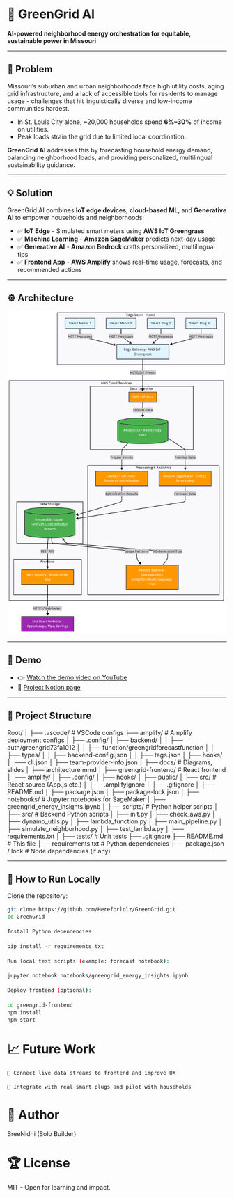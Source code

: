 # 🌿 GreenGrid AI

**AI-powered neighborhood energy orchestration for equitable, sustainable power in Missouri**

---

## 📌 Problem

Missouri’s suburban and urban neighborhoods face high utility costs, aging grid infrastructure, and a lack of accessible tools for residents to manage usage - challenges that hit linguistically diverse and low-income communities hardest.

- In St. Louis City alone, ~20,000 households spend **6%–30%** of income on utilities.
- Peak loads strain the grid due to limited local coordination.

**GreenGrid AI** addresses this by forecasting household energy demand, balancing neighborhood loads, and providing personalized, multilingual sustainability guidance.

---

## 💡 Solution

GreenGrid AI combines **IoT edge devices**, **cloud-based ML**, and **Generative AI** to empower households and neighborhoods:

- ✅ **IoT Edge** - Simulated smart meters using **AWS IoT Greengrass**
- ✅ **Machine Learning** - **Amazon SageMaker** predicts next-day usage
- ✅ **Generative AI** - **Amazon Bedrock** crafts personalized, multilingual tips
- ✅ **Frontend App** - **AWS Amplify** shows real-time usage, forecasts, and recommended actions

---

## ⚙️ Architecture

![Architecture Diagram](docs/architecture.png)

---

## 🎥 Demo

- 👉 [Watch the demo video on YouTube](https://www.youtube.com/watch?v=DHTxfkB2HR8&feature=youtu.be)
- 📃 [Project Notion page](https://www.notion.so/GeenGrid-212b2f6a587d8061a859ed697f4ab5d6?source=copy_link)

---

## 📂 Project Structure

Root/
│
├── .vscode/ # VSCode configs
├── amplify/ # Amplify deployment configs
│ ├── .config/
│ ├── backend/
│ │ ├── auth/greengrid73fa1012
│ │ ├── function/greengridforecastfunction
│ │ ├── types/
│ │ ├── backend-config.json
│ │ ├── tags.json
│ ├── hooks/
│ ├── cli.json
│ ├── team-provider-info.json
│
├── docs/ # Diagrams, slides
│ ├── architecture.mmd
│
├── greengrid-frontend/ # React frontend
│ ├── amplify/
│ ├── .config/
│ ├── hooks/
│ ├── public/
│ ├── src/ # React source (App.js etc.)
│ ├── .amplifyignore
│ ├── .gitignore
│ ├── README.md
│ ├── package.json
│ ├── package-lock.json
│
├── notebooks/ # Jupyter notebooks for SageMaker
│ ├── greengrid_energy_insights.ipynb
│
├── scripts/ # Python helper scripts
│
├── src/ # Backend Python scripts
│ ├── init.py
│ ├── check_aws.py
│ ├── dynamo_utils.py
│ ├── lambda_function.py
│ ├── main_pipeline.py
│ ├── simulate_neighborhood.py
│ ├── test_lambda.py
│ ├── requirements.txt
│
├── tests/ # Unit tests
├── .gitignore
├── README.md # This file
├── requirements.txt # Python dependencies
├── package.json / lock # Node dependencies (if any)


---

## 🚀 How to Run Locally

Clone the repository:

```bash
git clone https://github.com/Hereforlolz/GreenGrid.git
cd GreenGrid

Install Python dependencies:

pip install -r requirements.txt

Run local test scripts (example: forecast notebook):

jupyter notebook notebooks/greengrid_energy_insights.ipynb

Deploy frontend (optional):

cd greengrid-frontend
npm install
npm start
```

# 📈 Future Work

    🔄 Connect live data streams to frontend and improve UX

    🔄 Integrate with real smart plugs and pilot with households

# 🙌 Author

SreeNidhi (Solo Builder)
# 🏆 License

MIT - Open for learning and impact.